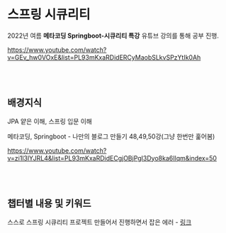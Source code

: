 # 스프링 시큐리티

2022년 여름 **메타코딩 Springboot-시큐리티 특강** 유튜브 강의를 통해 공부 진행.

https://www.youtube.com/watch?v=GEv_hw0VOxE&list=PL93mKxaRDidERCyMaobSLkvSPzYtIk0Ah

<br>
<br>

## 배경지식
JPA 얕은 이해, 스프링 입문 이해

메타코딩, Springboot - 나만의 블로그 만들기 48,49,50강(그냥 한번만 훑어봄)

https://www.youtube.com/watch?v=zi1l3lYJRL4&list=PL93mKxaRDidECgjOBjPgI3Dyo8ka6Ilqm&index=50


<br>
<br>


## 챕터별 내용 및 키워드

스스로 스프링 시큐리티 프로젝트 만들어서 진행하면서 잡은 에러 - [링크](./src/selfPrj/README.md)